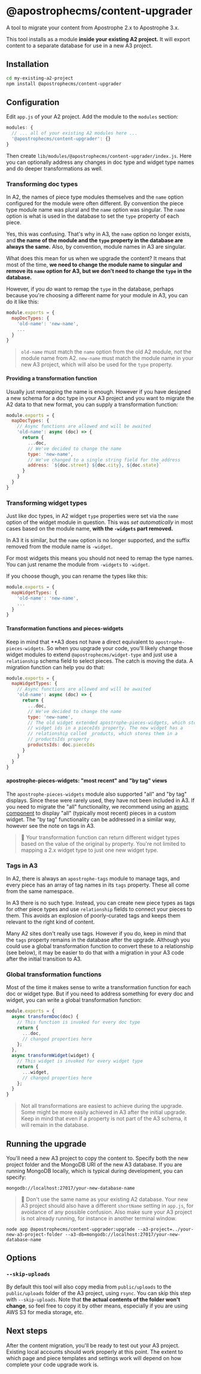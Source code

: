 # @apostrophecms/content-upgrader

A tool to migrate your content from Apostrophe 2.x to Apostrophe 3.x.

This tool installs as a module **inside your existing A2 project.** It will export content to a separate database for use in a new A3 project.

## Installation

```bash
cd my-existing-a2-project
npm install @apostrophecms/content-upgrader
```

## Configuration

Edit `app.js` of your A2 project. Add the module to the `modules` section:

```javascript
modules: {
  // ... all of your existing A2 modules here ...
  '@apostrophecms/content-upgrader': {}
}
```

Then create `lib/modules/@apostrophecms/content-upgrader/index.js`. Here you can optionally address any changes in doc type and widget type names and do deeper transformations as well.

### Transforming doc types

In A2, the names of piece type modules themselves and the `name` option configured for the module were often different. By convention the piece type module name was plural and the `name` option was singular. The `name` option is what is used in the database to set the `type` property of each piece.

Yes, this was confusing. That's why in A3, the `name` option no longer exists, and **the name of the module and the `type` property in the database are always the same.** Also, by convention, module names in A3 are singular.

What does this mean for us when we upgrade the content? It means that most of the time, **we need to change the module name to singular and remove its `name` option for A3, but we don't need to change the `type` in the database.**

However, if you *do* want to remap the `type` in the database, perhaps because you're choosing a different name for your module in A3, you can do it like this:

```javascript
module.exports = {
  mapDocTypes: {
    'old-name': 'new-name',
    ...
  }
}
```

> `old-name` must match the `name` option from the old A2 module, *not* the module name from A2. `new-name` must match the module name in your new A3 project, which will also be used for the `type` property.

#### Providing a transformation function

Usually just remapping the name is enough. However if you have designed a new schema for a doc type in your A3 project and you want to migrate the A2 data to that new format, you can supply a transformation function:

```javascript
module.exports = {
  mapDocTypes: {
    // Async functions are allowed and will be awaited
    'old-name': async (doc) => {
      return {
        ...doc,
        // We've decided to change the name
        type: 'new-name',
        // We've changed to a single string field for the address
        address: `${doc.street} ${doc.city}, ${doc.state}`
      }
    }
  }
}
```

### Transforming widget types

Just like doc types, in A2 widget `type` properties were set via the `name` option of the widget module in question. This was *set automatically* in most cases based on the module name, **with the `-widgets` part removed.** 

In A3 it is similar, but the `name` option is no longer supported, and the suffix removed from the module name is `-widget`.

For most widgets this means you should not need to remap the type names. You can just rename the module from `-widgets` to `-widget`.

If you choose though, you can rename the types like this:

```javascript
module.exports = {
  mapWidgetTypes: {
    'old-name': 'new-name',
    ...
  }
}
```

#### Transformation functions and pieces-widgets

Keep in mind that **A3 does not have a direct equivalent to `apostrophe-pieces-widgets`. So when you upgrade your code, you'll likely change those widget modules to extend `@apostrophecms/widget-type` and just use a `relationship` schema field to select pieces. The catch is moving the data. A migration function can help you do that:

```javascript
module.exports = {
  mapWidgetTypes: {
    // Async functions are allowed and will be awaited
    'old-name': async (doc) => {
      return {
        ...doc,
        // We've decided to change the name
        type: 'new-name',
        // The old widget extended apostrophe-pieces-widgets, which stores
        // widget ids in a pieceIds property. The new widget has a
        // relationship called _products, which stores them in a
        // productsIds property
        productsIds: doc.pieceIds
      }
    }
  }
}
```

#### apostrophe-pieces-widgets: "most recent" and "by tag" views

The `apostrophe-pieces-widgets` module also supported "all" and "by tag" displays. Since these were rarely used, they have not been included in A3. If you need to migrate the "all" functionality, we recommend using an [async component](https://v3.docs.apostrophecms.org/guide/async-components.html) to display "all" (typically most recent) pieces in a custom widget. The "by tag" functionality can be addressed in a similar way, however see the note on tags in A3.

> 🎩 Your transformation function can return different widget types based on the value of the original `by` property. You're not limited to mapping a 2.x widget type to just one new widget type.

### Tags in A3

In A2, there is always an `apostrophe-tags` module to manage tags, and every piece has an array of tag names in its `tags` property. These all come from the same namespace.

In A3 there is no such type. Instead, you can create new piece types as tags for other piece types and use `relationship` fields to connect your pieces to them. This avoids an explosion of poorly-curated tags and keeps them relevant to the right kind of content.

Many A2 sites don't really use tags. However if you do, keep in mind that the `tags` property remains in the database after the upgrade. Although you could use a global transformation function to convert these to a relationship (see below), it may be easier to do that with a migration in your A3 code after the initial transition to A3.

### Global transformation functions

Most of the time it makes sense to write a transformation function for each doc or widget type. But if you need to address something for every doc and widget, you can write a global transformation function:

```javascript
module.exports = {
  async transformDoc(doc) {
    // This function is invoked for every doc type
    return {
      ...doc,
      // changed properties here
    };
  },
  async transformWidget(widget) {
    // This widget is invoked for every widget type
    return {
      ...widget,
      // changed properties here
    };
  }
}
```

> Not all transformations are easiest to achieve during the upgrade. Some might be more easily achieved in A3 after the initial upgrade. Keep in mind that even if a property is not part of the A3 schema, it will remain in the database.

## Running the upgrade

You'll need a new A3 project to copy the content to. Specify both the new project folder and the MongoDB URI of the new A3 database. If you are running MongoDB locally, which is typical during development, you can specify:

```
mongodb://localhost:27017/your-new-database-name
```

> 🛑 Don't use the same name as your existing A2 database. Your new A3 project should also have a different `shortName` setting in `app.js`, for avoidance of any possible confusion. Also make sure your A3 project is not already running, for instance in another terminal window.

```
node app @apostrophecms/content-upgrader:upgrade --a3-project=../your-new-a3-project-folder --a3-db=mongodb://localhost:27017/your-new-database-name
```

## Options

### `--skip-uploads`

By default this tool will also copy media from `public/uploads` to the `public/uploads` folder of the A3 project, using `rsync`. You can skip this step with `--skip-uploads`. Note that **the actual contents of the folder won't change**, so feel free to copy it by other means, especially if you are using AWS S3 for media storage, etc.

## Next steps

After the content migration, you'll be ready to test out your A3 project. Existing local accounts should work properly at this point. The extent to which page and piece templates and settings work will depend on how complete your code upgrade work is.
